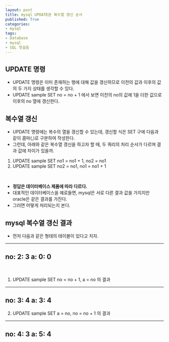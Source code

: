```yaml
---
layout: post
title: mysql UPDATE문 복수열 갱신 순서
published: True
categories: 
- mysql
tags:
- Database
- mysql
- SQL 첫걸음
---
```



## UPDATE 명령
* UPDATE 명령은 이미 존재하는 행에 대해 값을 갱신하므로 이전의 값과 이후의 값의 두 가지 상태를 생각할 수 있다.
* UPDATE sample SET no = no + 1 에서 보면 이전의 no의 값에 1을 더한 값으로 이후의 no 열에 갱신한다.


## 복수열 갱신
* UPDATE 명령에는 복수의 열을 갱신할 수 있는데, 갱신할 식은 SET 구에 다음과 같이 콤마(,)로 구분하여 작성한다.
* 그런데, 아래와 같은 복수열 갱신을 하고자 할 때, 두 쿼리의 처리 순서가 다르며 결과 값에 차이가 있을까.
1. UPDATE sample SET no1 = no1 + 1, no2 = no1
2. UPDATE sample SET no2 = no1, no1 = no1 + 1
<br/>

* **정답은 데이터베이스 제품에 따라 다르다.**
* 대표적인 데이터베이스을 예로들면, mysql은 서로 다른 결과 값을 가지지만 oracle은 같은 결과를 가진다.
* 그러면 어떻게 처리되는지 본다.

## mysql 복수열 갱신 결과
* 먼저 다음과 같은 형태의 테이블이 있다고 치자.
---
no: 2: 3
a: 0: 0
---
<br/>

1. UPDATE sample SET no = no + 1, a = no 의 결과  
---
no: 3: 4
a: 3: 4
---

2. UPDATE sample SET a = no, no = no + 1 의 결과  
---
no: 4: 3
a: 5: 4
---
